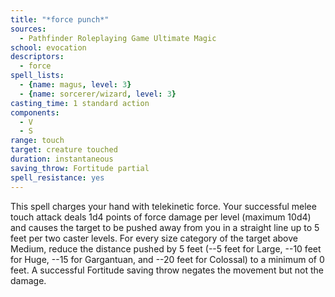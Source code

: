 ```yaml
---
title: "*force punch*"
sources:
  - Pathfinder Roleplaying Game Ultimate Magic
school: evocation
descriptors:
  - force
spell_lists:
  - {name: magus, level: 3}
  - {name: sorcerer/wizard, level: 3}
casting_time: 1 standard action
components:
  - V
  - S
range: touch
target: creature touched
duration: instantaneous
saving_throw: Fortitude partial
spell_resistance: yes
---
```


This spell charges your hand with telekinetic force. Your successful melee touch attack deals 1d4 points of force damage per level (maximum 10d4) and causes the target to be pushed away from you in a straight line up to 5 feet per two caster levels. For every size category of the target above Medium, reduce the distance pushed by 5 feet (--5 feet for Large, --10 feet for Huge, --15 for Gargantuan, and --20 feet for Colossal) to a minimum of 0 feet. A successful Fortitude saving throw negates the movement but not the damage.

